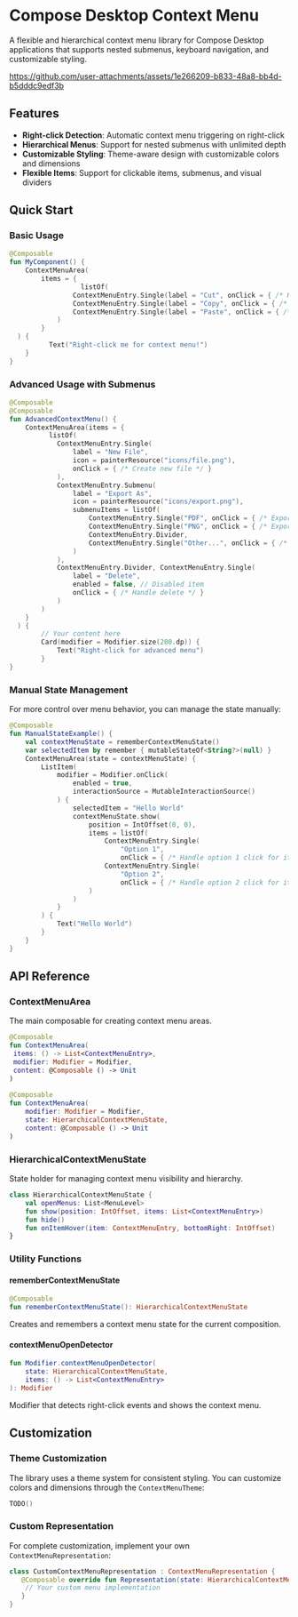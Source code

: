 # Compose Desktop Context Menu
  
A flexible and hierarchical context menu library for Compose Desktop applications that supports nested submenus, keyboard navigation, and customizable styling.  


https://github.com/user-attachments/assets/1e266209-b833-48a8-bb4d-b5dddc9edf3b


  
## Features  
  
- **Right-click Detection**: Automatic context menu triggering on right-click  
- **Hierarchical Menus**: Support for nested submenus with unlimited depth  
- **Customizable Styling**: Theme-aware design with customizable colors and dimensions  
- **Flexible Items**: Support for clickable items, submenus, and visual dividers  
  
## Quick Start  
  
### Basic Usage  
  
```kotlin  
@Composable  
fun MyComponent() {  
    ContextMenuArea(  
        items = {  
			      listOf(  
                ContextMenuEntry.Single(label = "Cut", onClick = { /* Handle cut */ }),  
                ContextMenuEntry.Single(label = "Copy", onClick = { /* Handle copy */ }),  
                ContextMenuEntry.Single(label = "Paste", onClick = { /* Handle paste */ })  
            )  
        }  
  ) {  
		  Text("Right-click me for context menu!")  
    }  
}
```  
  
### Advanced Usage with Submenus  
  
```kotlin  
@Composable  
@Composable  
fun AdvancedContextMenu() {  
    ContextMenuArea(items = {  
		  listOf(  
            ContextMenuEntry.Single(  
                label = "New File",  
                icon = painterResource("icons/file.png"),  
                onClick = { /* Create new file */ }  
            ),  
            ContextMenuEntry.Submenu(  
                label = "Export As",  
                icon = painterResource("icons/export.png"),  
                submenuItems = listOf(  
                    ContextMenuEntry.Single("PDF", onClick = { /* Export as PDF */ }),  
                    ContextMenuEntry.Single("PNG", onClick = { /* Export as PNG */ }),  
                    ContextMenuEntry.Divider,  
                    ContextMenuEntry.Single("Other...", onClick = { /* Show export dialog */ })  
                )  
            ),  
            ContextMenuEntry.Divider, ContextMenuEntry.Single(  
                label = "Delete",  
                enabled = false, // Disabled item  
                onClick = { /* Handle delete */ }    
            )  
        )  
    }  
  ) {  
        // Your content here
		Card(modifier = Modifier.size(200.dp)) {    
	        Text("Right-click for advanced menu")  
	    }  
} 
```  
  
### Manual State Management  
  
For more control over menu behavior, you can manage the state manually:  
  
```kotlin  
@Composable
fun ManualStateExample() {
    val contextMenuState = rememberContextMenuState()
    var selectedItem by remember { mutableStateOf<String?>(null) }
    ContextMenuArea(state = contextMenuState) {
        ListItem(
            modifier = Modifier.onClick(
                enabled = true,
                interactionSource = MutableInteractionSource()
            ) {
                selectedItem = "Hello World"
                contextMenuState.show(
                    position = IntOffset(0, 0),
                    items = listOf(
                        ContextMenuEntry.Single(
                            "Option 1",
                            onClick = { /* Handle option 1 click for item */ }),
                        ContextMenuEntry.Single(
                            "Option 2",
                            onClick = { /* Handle option 2 click for item. */ })
                    )
                )
            }
        ) {
            Text("Hello World")
        }
    }
}
```  
  
## API Reference  
  
### ContextMenuArea  
  
The main composable for creating context menu areas.  
  
```kotlin  
@Composable  
fun ContextMenuArea(  
 items: () -> List<ContextMenuEntry>,
 modifier: Modifier = Modifier,
 content: @Composable () -> Unit
)  
  
@Composable
fun ContextMenuArea(
    modifier: Modifier = Modifier,
    state: HierarchicalContextMenuState,
    content: @Composable () -> Unit
)
```  
  
### HierarchicalContextMenuState  
  
State holder for managing context menu visibility and hierarchy.  
  
```kotlin  
class HierarchicalContextMenuState {  
	val openMenus: List<MenuLevel>
 	fun show(position: IntOffset, items: List<ContextMenuEntry>)  
 	fun hide()
 	fun onItemHover(item: ContextMenuEntry, bottomRight: IntOffset)
}  
```  

### Utility Functions  
  
#### rememberContextMenuState  
```kotlin  
@Composable  
fun rememberContextMenuState(): HierarchicalContextMenuState  
```  
Creates and remembers a context menu state for the current composition.  
  
#### contextMenuOpenDetector  
```kotlin  
fun Modifier.contextMenuOpenDetector(  
	state: HierarchicalContextMenuState,
	items: () -> List<ContextMenuEntry>
): Modifier  
```  
Modifier that detects right-click events and shows the context menu.  
  
## Customization  
  
### Theme Customization  
  
The library uses a theme system for consistent styling. You can customize colors and dimensions through the `ContextMenuTheme`:  
  
```kotlin
TODO()
```
  
### Custom Representation  
  
For complete customization, implement your own `ContextMenuRepresentation`:  
  
```kotlin  
class CustomContextMenuRepresentation : ContextMenuRepresentation {  
   @Composable override fun Representation(state: HierarchicalContextMenuState) {
    // Your custom menu implementation
   }
}  
```

